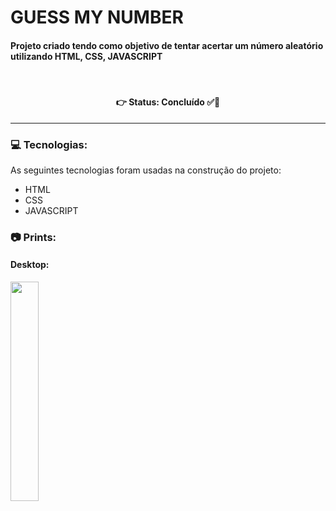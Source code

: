 # GUESS MY NUMBER
#### Projeto criado tendo como objetivo de tentar acertar um número aleatório utilizando HTML, CSS, JAVASCRIPT



<br />

<h4 align='center'>
👉 Status: Concluído ✅👏
</h4>
<hr />

### 💻 Tecnologias:
As seguintes tecnologias foram usadas na construção do projeto:
- HTML
- CSS
- JAVASCRIPT

### 📷 Prints:

#### Desktop:
<img src="https://i.ibb.co/8xsp5yh/mobile.gif" width="30%"></img> 

